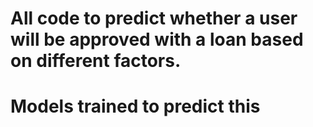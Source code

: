 # All code to predict whether a user will be approved with a loan based on different factors.
# Models trained to predict this
